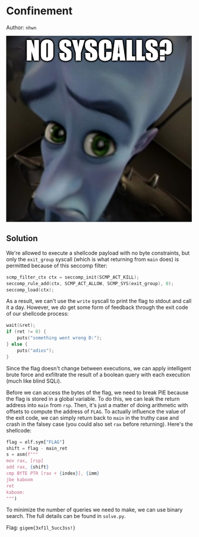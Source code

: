 # Confinement

Author: `nhwn`

![](./l.png)

## Solution

We're allowed to execute a shellcode payload with no byte constraints, but only the `exit_group` syscall (which is what returning from `main` does) is permitted because of this seccomp filter:

```c
scmp_filter_ctx ctx = seccomp_init(SCMP_ACT_KILL);
seccomp_rule_add(ctx, SCMP_ACT_ALLOW, SCMP_SYS(exit_group), 0);
seccomp_load(ctx);
```

As a result, we can't use the `write` syscall to print the flag to stdout and call it a day. However, we _do_ get some form of feedback through the exit code of our shellcode process:

```c
wait(&ret);
if (ret != 0) {
    puts("something went wrong D:");
} else {
    puts("adios");
}
```

Since the flag doesn't change between executions, we can apply intelligent brute force and exfiltrate the result of a boolean query with each execution (much like blind SQLi).

Before we can access the bytes of the flag, we need to break PIE because the flag is stored in a global variable. To do this, we can leak the return address into `main` from `rsp`. Then, it's just a matter of doing arithmetic with offsets to compute the address of `FLAG`. To actually influence the value of the exit code, we can simply return back to `main` in the truthy case and crash in the falsey case (you could also set `rax` before returning). Here's the shellcode:

```py
flag = elf.sym["FLAG"]
shift = flag - main_ret
s = asm(f"""
mov rax, [rsp]
add rax, {shift}
cmp BYTE PTR [rax + {index}], {imm}
jbe kaboom
ret
kaboom:
""")
```

To minimize the number of queries we need to make, we can use binary search. The full details can be found in `solve.py`.

Flag: `gigem{3xf1l_5ucc3ss!}`
